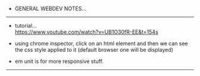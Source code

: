 - GENERAL WEBDEV NOTES...

---

- tutorial...  
<https://www.youtube.com/watch?v=UB1O30fR-EE&t=154s>

- using chrome inspector, click on an html element and then we can see the css style applied to it (default browser one will be displayed)

- em unit is for more responsive stuff.

---